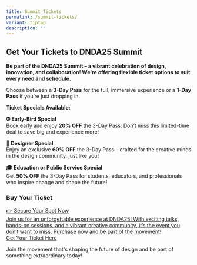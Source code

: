```yaml
---
title: Summit Tickets
permalink: /summit-tickets/
variant: tiptap
description: ""
---
```

<h2>Get Your Tickets to DNDA25 Summit</h2>
<p><strong>Be part of the DNDA25 Summit – a vibrant celebration of design, innovation, and collaboration! We're offering flexible ticket options to suit every need and schedule.</strong>
</p>
<p>Choose between a <strong>3-Day Pass</strong> for the full, immersive experience
or a <strong>1-Day Pass</strong> if you’re just dropping in.</p>
<p><strong>Ticket Specials Available:</strong>
</p>
<p><strong>⏰ Early-Bird Special</strong>
<br>Book early and enjoy <strong>20% OFF</strong> the 3-Day Pass. Don’t miss
this limited-time deal to save big and experience more!</p>
<p><strong>🎨 Designer Special</strong>
<br>Enjoy an exclusive <strong>60% OFF</strong> the 3-Day Pass – crafted for
the creative minds in the design community, just like you!</p>
<p><strong>🎓 Education or Public Service Special</strong>
<br>Get <strong>50% OFF</strong> the 3-Day Pass for students, educators, and
professionals who inspire change and shape the future!</p>
<p></p>
<h3><strong>Buy Your Ticket</strong></h3>
<div class="isomer-card-grid"><a rel="noopener noreferrer nofollow" href="https://www.isomer.gov.sg" class="isomer-card"><div class="isomer-card-body"><div class="isomer-card-title">👉 Secure Your Spot Now</div><div class="isomer-card-description">Join us for an unforgettable experience at DNDA25! With exciting talks, hands-on sessions, and a vibrant creative community, it’s the event you don’t want to miss. Purchase now and be part of the movement!</div><div class="isomer-card-link">Get Your Ticket Here</div></div></a>
</div>
<p></p>
<p>Join the movement that's shaping the future of design and be part of something
extraordinary today!</p>